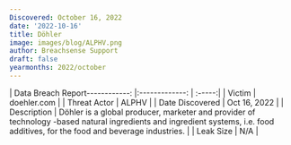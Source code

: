 ```yaml
---
Discovered: October 16, 2022
date: '2022-10-16'
title: Döhler
image: images/blog/ALPHV.png
author: Breachsense Support
draft: false
yearmonths: 2022/october
---
```


| Data Breach Report------------:     |:-------------:    | :-----:|
| Victim      | doehler.com      | 
| Threat Actor      | ALPHV      | 
| Date Discovered      | Oct 16, 2022      | 
| Description      | Döhler is a global producer, marketer and provider of technology -based natural ingredients and ingredient systems, i.e. food additives, for the food and beverage industries.      | 
| Leak Size      | N/A      | 

